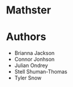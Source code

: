 # Mathster

# Authors
- Brianna Jackson
- Connor Jonhson
- Julian Ondrey
- Stell Shuman-Thomas
- Tyler Snow
